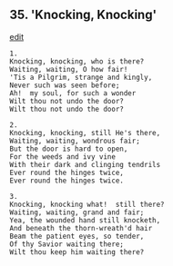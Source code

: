 
## 35.  'Knocking, Knocking'
[edit](https://docs.google.com/document/d/1ZmslyjyUII8p2mnY%2DMiH2617UGBg4oFD/edit?mode=html)



    1.
    Knocking, knocking, who is there?
    Waiting, waiting, O how fair!
    'Tis a Pilgrim, strange and kingly,
    Never such was seen before;
    Ah!  my soul, for such a wonder
    Wilt thou not undo the door?
    Wilt thou not undo the door?

    2.
    Knocking, knocking, still He's there,
    Waiting, waiting, wondrous fair;
    But the door is hard to open,
    For the weeds and ivy vine
    With their dark and clinging tendrils
    Ever round the hinges twice,
    Ever round the hinges twice.

    3.
    Knocking, knocking what!  still there?
    Waiting, waiting, grand and fair;
    Yea, the wounded hand still knocketh,
    And beneath the thorn-wreath'd hair
    Beam the patient eyes, so tender,
    Of thy Savior waiting there;
    Wilt thou keep him waiting there?

